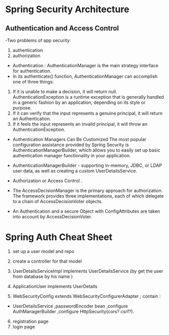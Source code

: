 
# Spring Security Architecture

## Authentication and Access Control

-Two problems of app security:

1. authentication
2. authorization

- Authentication : AuthenticationManager is the main strategy interface for authentication.
- In its authenticate() function, AuthenticationManager can accomplish one of three things:

1. If it is unable to make a decision, it will return null. AuthenticationException is a runtime exception that is generally handled in a generic fashion by an application, depending on its style or purpose.
2. If it can verify that the input represents a genuine principal, it will return an Authentication.
3. If it feels the input represents an invalid principal, it will throw an AuthenticationException.

- Authentication Managers Can Be Customized The most popular configuration assistance provided by Spring Security is AuthenticationManagerBuilder, which allows you to easily set up basic authentication manager functionality in your application.

- AuthenticationManagerBuilder - supporting in-memory, JDBC, or LDAP user data, as well as creating a custom UserDetailsService.

- Authorization or Access Control .
- The AccessDecisionManager is the primary approach for authorization. The framework provides three implementations, each of which delegate to a chain of AccessDecisionVoter objects.
- An Authentication and a secure Object with ConfigAttributes are taken into account by AccessDecisionVoter.

# Spring Auth Cheat Sheet

1. set up a user model and repo
2. create a controller for that model
3. UserDetailsServiceImpl implements UserDetailsService (by get the user from database by his name )
4. ApplicationUser implements UserDetails

5. WebSecurityConfig extends WebSecurityConfigurerAdapter ; contain :

- UserDetailsService ,passwordEncoder bean ,configure AuthManagerBuilder
,configure HttpSecurity(cors? csrf?).

6. registration page
7. login page
